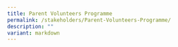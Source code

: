 ```yaml
---
title: Parent Volunteers Programme
permalink: /stakeholders/Parent-Volunteers-Programme/
description: ""
variant: markdown
---
```

